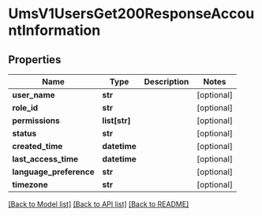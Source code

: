 # UmsV1UsersGet200ResponseAccountInformation

## Properties
Name | Type | Description | Notes
------------ | ------------- | ------------- | -------------
**user_name** | **str** |  | [optional] 
**role_id** | **str** |  | [optional] 
**permissions** | **list[str]** |  | [optional] 
**status** | **str** |  | [optional] 
**created_time** | **datetime** |  | [optional] 
**last_access_time** | **datetime** |  | [optional] 
**language_preference** | **str** |  | [optional] 
**timezone** | **str** |  | [optional] 

[[Back to Model list]](../README.md#documentation-for-models) [[Back to API list]](../README.md#documentation-for-api-endpoints) [[Back to README]](../README.md)


